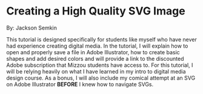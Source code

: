 # Creating a High Quality SVG Image
By: Jackson Semkin

This tutorial is designed specifically for students like myself who 
have never had experience creating digital media. In the tutorial, I will
explain how to open and properly save a file in Adobe Illustrator, how to
create basic shapes and add desired colors and will provide a link to the
discounted Adobe subscription that Mizzou students have access to.
For this tutorial, I will be relying heavily on what I have learned
in my intro to digital media design course. As a bonus, I will also
include my comical attempt at an SVG on Adobe Illustrator **BEFORE** I
knew how to navigate SVGs.
